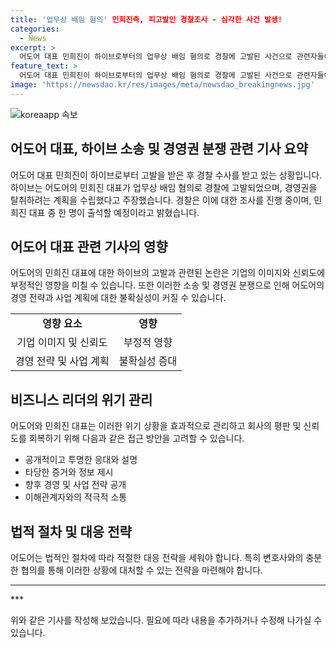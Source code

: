 ```yaml
---
title: '업무상 배임 혐의' 민희진측, 피고발인 경찰조사 - 심각한 사건 발생!
categories:
  - News
excerpt: >
  어도어 대표 민희진이 하이브로부터의 업무상 배임 혐의로 경찰에 고발된 사건으로 관련자들이 조사를 받고 있다. 이에 대해 경찰은 이번주 중 피고인 조사를 예정하고, 하이브 측은 관련자 진술과 물증을 확보했다고 주장했다. 조경청장은 출석자의 협조가 이루어진다면 압수수색도 가능할 것이라 밝혔다. 논란이 되고 있는 이 사건에 대한 관심이 뜨겁게 높아지고 있다.
feature_text: >
  어도어 대표 민희진이 하이브로부터의 업무상 배임 혐의로 경찰에 고발된 사건으로 관련자들이 조사를 받고 있다. 이에 대해 경찰은 이번주 중 피고인 조사를 예정하고, 하이브 측은 관련자 진술과 물증을 확보했다고 주장했다. 조경청장은 출석자의 협조가 이루어진다면 압수수색도 가능할 것이라 밝혔다. 논란이 되고 있는 이 사건에 대한 관심이 뜨겁게 높아지고 있다.
image: 'https://newsdao.kr/res/images/meta/newsdao_breakingnews.jpg'
---
```


<p><img src="https://newsdao.kr/res/images/meta/newsdao_breakingnews.jpg" alt="koreaapp 속보" /></p>

<h2 data-ke-size="size26">어도어 대표, 하이브 소송 및 경영권 분쟁 관련 기사 요약</h2>

<p data-ke-size="size16">어도어 대표 민희진이 하이브로부터 고발을 받은 후 경찰 수사를 받고 있는 상황입니다. 하이브는 어도어의 민희진 대표가 업무상 배임 혐의로 경찰에 고발되었으며, 경영권을 탈취하려는 계획을 수립했다고 주장했습니다. 경찰은 이에 대한 조사를 진행 중이며, 민희진 대표 중 한 명이 출석할 예정이라고 밝혔습니다.</p>

<h2 data-ke-size="size26">어도어 대표 관련 기사의 영향</h2>

<p data-ke-size="size16">어도어의 민희진 대표에 대한 하이브의 고발과 관련된 논란은 기업의 이미지와 신뢰도에 부정적인 영향을 미칠 수 있습니다. 또한 이러한 소송 및 경영권 분쟁으로 인해 어도어의 경영 전략과 사업 계획에 대한 불확실성이 커질 수 있습니다.</p>

<table>
    <tbody>
        <tr>
            <td style="text-align: center; height: 17px;"><b>영향 요소</b></td>
            <td style="text-align: center; height: 17px;"><b>영향</b></td>
        </tr>
        <tr>
            <td style="text-align: center; height: 17px;">기업 이미지 및 신뢰도</td>
            <td style="text-align: center; height: 17px;">부정적 영향</td>
        </tr>
        <tr>
            <td style="text-align: center; height: 17px;">경영 전략 및 사업 계획</td>
            <td style="text-align: center; height: 17px;">불확실성 증대</td>
        </tr>
    </tbody>
</table>

<h2 data-ke-size="size26">비즈니스 리더의 위기 관리</h2>

<p data-ke-size="size16">어도어와 민희진 대표는 이러한 위기 상황을 효과적으로 관리하고 회사의 평판 및 신뢰도를 회복하기 위해 다음과 같은 접근 방안을 고려할 수 있습니다.</p>

<ul>
    <li>공개적이고 투명한 응대와 설명</li>
    <li>타당한 증거와 정보 제시</li>
    <li>향후 경영 및 사업 전략 공개</li>
    <li>이해관계자와의 적극적 소통</li>
</ul>

<h2 data-ke-size="size26">법적 절차 및 대응 전략</h2>

<p data-ke-size="size16">어도어는 법적인 절차에 따라 적절한 대응 전략을 세워야 합니다. 특히 변호사와의 충분한 협의를 통해 이러한 상황에 대처할 수 있는 전략을 마련해야 합니다.</p>

<hr>

<p data-ke-size="size16">***</p>

<p data-ke-size="size16">위와 같은 기사를 작성해 보았습니다. 필요에 따라 내용을 추가하거나 수정해 나가실 수 있습니다.</p>


